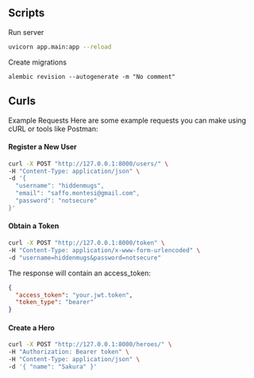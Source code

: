 ## Scripts
Run server
```bash
uvicorn app.main:app --reload
```

Create migrations
```
alembic revision --autogenerate -m "No comment"
```

## Curls
Example Requests
Here are some example requests you can make using cURL or tools like Postman:

#### Register a New User
```bash
curl -X POST "http://127.0.0.1:8000/users/" \
-H "Content-Type: application/json" \
-d '{
  "username": "hiddenmugs",
  "email": "saffo.montesi@gmail.com",
  "password": "notsecure"
}'
```

#### Obtain a Token
```bash
curl -X POST "http://127.0.0.1:8000/token" \
-H "Content-Type: application/x-www-form-urlencoded" \
-d "username=hiddenmugs&password=notsecure"
```

The response will contain an access_token:

```json
{
  "access_token": "your.jwt.token",
  "token_type": "bearer"
}
```

#### Create a Hero
```bash
curl -X POST "http://127.0.0.1:8000/heroes/" \
-H "Authorization: Bearer token" \
-H "Content-Type: application/json" \
-d '{ "name": "Sakura" }'
```